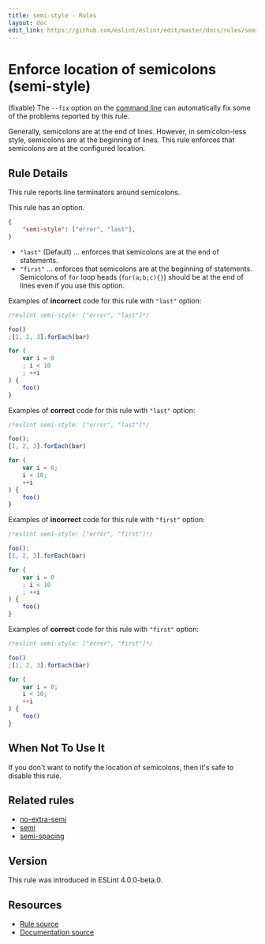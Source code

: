 ```yaml
---
title: semi-style - Rules
layout: doc
edit_link: https://github.com/eslint/eslint/edit/master/docs/rules/semi-style.md
---
```

<!-- Note: No pull requests accepted for this file. See README.md in the root directory for details. -->

# Enforce location of semicolons (semi-style)

(fixable) The `--fix` option on the [command line](../user-guide/command-line-interface#fixing-problems) can automatically fix some of the problems reported by this rule.

Generally, semicolons are at the end of lines. However, in semicolon-less style, semicolons are at the beginning of lines. This rule enforces that semicolons are at the configured location.

## Rule Details

This rule reports line terminators around semicolons.

This rule has an option.

```json
{
    "semi-style": ["error", "last"],
}
```

- `"last"` (Default) ... enforces that semicolons are at the end of statements.
- `"first"` ... enforces that semicolons are at the beginning of statements. Semicolons of `for` loop heads (`for(a;b;c){}`) should be at the end of lines even if you use this option.

Examples of **incorrect** code for this rule with `"last"` option:

```js
/*eslint semi-style: ["error", "last"]*/

foo()
;[1, 2, 3].forEach(bar)

for (
    var i = 0
    ; i < 10
    ; ++i
) {
    foo()
}
```

Examples of **correct** code for this rule with `"last"` option:

```js
/*eslint semi-style: ["error", "last"]*/

foo();
[1, 2, 3].forEach(bar)

for (
    var i = 0;
    i < 10;
    ++i
) {
    foo()
}
```

Examples of **incorrect** code for this rule with `"first"` option:

```js
/*eslint semi-style: ["error", "first"]*/

foo();
[1, 2, 3].forEach(bar)

for (
    var i = 0
    ; i < 10
    ; ++i
) {
    foo()
}
```

Examples of **correct** code for this rule with `"first"` option:

```js
/*eslint semi-style: ["error", "first"]*/

foo()
;[1, 2, 3].forEach(bar)

for (
    var i = 0;
    i < 10;
    ++i
) {
    foo()
}
```

## When Not To Use It

If you don't want to notify the location of semicolons, then it's safe to disable this rule.

## Related rules

- [no-extra-semi](./no-extra-semi)
- [semi](./semi)
- [semi-spacing](./semi-spacing)

## Version

This rule was introduced in ESLint 4.0.0-beta.0.

## Resources

* [Rule source](https://github.com/eslint/eslint/tree/master/lib/rules/semi-style.js)
* [Documentation source](https://github.com/eslint/eslint/tree/master/docs/rules/semi-style.md)
